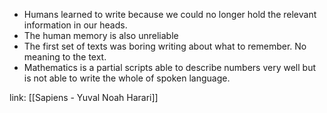 * Humans learned to write because we could no longer hold the relevant information in our heads.
* The human memory is also unreliable 
* The first set of texts was boring writing about what to remember. No meaning to the text.
* Mathematics is a partial scripts able to describe numbers very well but is not able to write the whole of spoken language. 

link: [[Sapiens - Yuval Noah Harari]]
